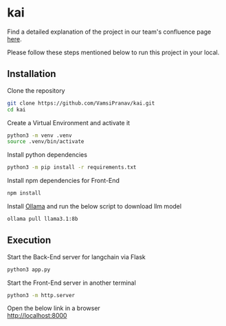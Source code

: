 # kai

Find a detailed explanation of the project in our team's confluence page [here](https://confluence.oraclecorp.com/confluence/display/DDA/TEAM+4%3A+GenAI+Hackathon+Design+Document).


Please follow these steps mentioned below to run this project in your local.

## Installation
Clone the repository
``` bash
git clone https://github.com/VamsiPranav/kai.git
cd kai
```

Create a Virtual Environment and activate it
``` bash
python3 -m venv .venv
source .venv/bin/activate
```

Install python dependencies
``` bash 
python3 -m pip install -r requirements.txt
```

Install npm dependencies for Front-End
``` bash
npm install
```

Install [Ollama](https://ollama.com/) and run the below script to download llm model
``` bash
ollama pull llama3.1:8b
```


## Execution
Start the Back-End server for langchain via Flask
``` bash
python3 app.py
```

Start the Front-End server in another terminal 
``` bash
python3 -m http.server
```

Open the below link in a browser <br>
[http://localhost:8000](http://localhost:8000)